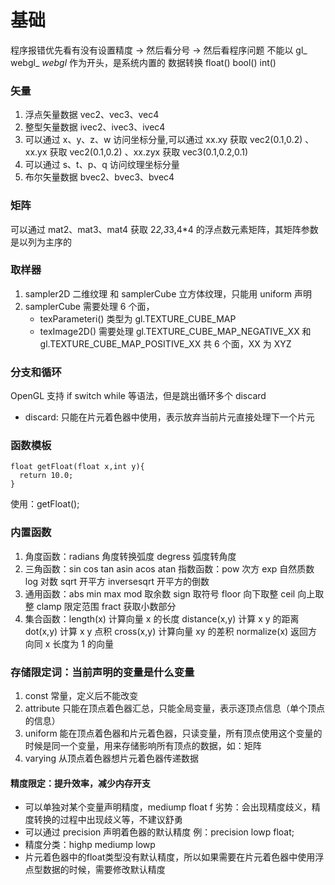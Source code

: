 # 基础
程序报错优先看有没有设置精度 -> 然后看分号 -> 然后看程序问题
不能以 gl_ webgl_ _webgl_ 作为开头，是系统内置的
数据转换 float() bool() int()

### 矢量
1. 浮点矢量数据 vec2、vec3、vec4 
2. 整型矢量数据 ivec2、ivec3、ivec4 
3. 可以通过 x、y、z、w 访问坐标分量,可以通过 xx.xy 获取 vec2(0.1,0.2) 、xx.yx 获取 vec2(0.1,0.2) 、xx.zyx 获取 vec3(0.1,0.2,0.1)
4. 可以通过 s、t、p、q 访问纹理坐标分量 
5. 布尔矢量数据 bvec2、bvec3、bvec4

### 矩阵
可以通过 mat2、mat3、mat4 获取 2*2,3*3,4*4 的浮点数元素矩阵，其矩阵参数是以列为主序的

### 取样器
1. sampler2D 二维纹理 和 samplerCube 立方体纹理，只能用 uniform 声明 
2. samplerCube 需要处理 6 个面，
   * texParameteri() 类型为 gl.TEXTURE_CUBE_MAP
   *  texImage2D() 需要处理 gl.TEXTURE_CUBE_MAP_NEGATIVE_XX 和 gl.TEXTURE_CUBE_MAP_POSITIVE_XX 共 6 个面，XX 为 XYZ

### 分支和循环
OpenGL 支持 if switch while 等语法，但是跳出循环多个 discard
   * discard: 只能在片元着色器中使用，表示放弃当前片元直接处理下一个片元

### 函数模板
```text
float getFloat(float x,int y){
  return 10.0;
}
```
使用：getFloat();

### 内置函数
1. 角度函数：radians 角度转换弧度 degress 弧度转角度 
2. 三角函数：sin cos tan asin acos atan 指数函数：pow 次方 exp 自然质数 log 对数 sqrt 开平方 inversesqrt 开平方的倒数
3. 通用函数：abs min max mod 取余数 sign 取符号 floor 向下取整 ceil 向上取整 clamp 限定范围 fract 获取小数部分 
4. 集合函数：length(x) 计算向量 x 的长度 distance(x,y) 计算 x y 的距离 dot(x,y) 计算 x y 点积 cross(x,y) 计算向量 xy 的差积 normalize(x) 返回方向同 x 长度为 1 的向量

### 存储限定词：当前声明的变量是什么变量
1. const 常量，定义后不能改变
2. attribute 只能在顶点着色器汇总，只能全局变量，表示逐顶点信息（单个顶点的信息） 
3. uniform 能在顶点着色器和片元着色器，只读变量，所有顶点使用这个变量的时候是同一个变量，用来存储影响所有顶点的数据，如：矩阵 
4. varying 从顶点着色器想片元着色器传递数据
#### 精度限定：提升效率，减少内存开支
* 可以单独对某个变量声明精度，mediump float f 劣势：会出现精度歧义，精度转换的过程中出现歧义等，不建议舒勇
* 可以通过 precision 声明着色器的默认精度 例：precision lowp float; 
* 精度分类：highp mediump lowp 
* 片元着色器中的float类型没有默认精度，所以如果需要在片元着色器中使用浮点型数据的时候，需要修改默认精度
